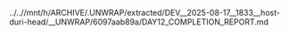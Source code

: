 ../..//mnt/h/ARCHIVE/.UNWRAP/extracted/DEV__2025-08-17__1833__host-duri-head/__UNWRAP/6097aab89a/DAY12_COMPLETION_REPORT.md